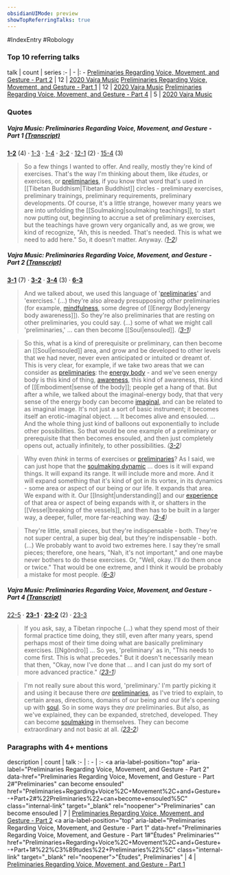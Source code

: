 ```yaml
---
obsidianUIMode: preview
showTopReferringTalks: true
---
```

#IndexEntry #Robology

### Top 10 referring talks
talk | count | series
:- | - |: -
<a data-href="Preliminaries Regarding Voice, Movement, and Gesture - Part 2" href="Preliminaries+Regarding+Voice%2C+Movement%2C+and+Gesture+-+Part+2" class="internal-link" target="_blank" rel="noopener">Preliminaries Regarding Voice, Movement, and Gesture - Part 2</a> | 12 | <a data-href="2020 Vajra Music" href="2020+Vajra+Music" class="internal-link" target="_blank" rel="noopener">2020 Vajra Music</a>
<a data-href="Preliminaries Regarding Voice, Movement, and Gesture - Part 1" href="Preliminaries+Regarding+Voice%2C+Movement%2C+and+Gesture+-+Part+1" class="internal-link" target="_blank" rel="noopener">Preliminaries Regarding Voice, Movement, and Gesture - Part 1</a> | 12 | <a data-href="2020 Vajra Music" href="2020+Vajra+Music" class="internal-link" target="_blank" rel="noopener">2020 Vajra Music</a>
<a data-href="Preliminaries Regarding Voice, Movement, and Gesture - Part 4" href="Preliminaries+Regarding+Voice%2C+Movement%2C+and+Gesture+-+Part+4" class="internal-link" target="_blank" rel="noopener">Preliminaries Regarding Voice, Movement, and Gesture - Part 4</a> | 5 | <a data-href="2020 Vajra Music" href="2020+Vajra+Music" class="internal-link" target="_blank" rel="noopener">2020 Vajra Music</a>

### Quotes
##### Vajra Music: Preliminaries Regarding Voice, Movement, and Gesture - Part 1 <a aria-label-position="top" aria-label="0301 Preliminaries Regarding Voice, Movement, and Gesture - Part 1" data-href="0301 Preliminaries Regarding Voice, Movement, and Gesture - Part 1" href="0301+Preliminaries+Regarding+Voice%2C+Movement%2C+and+Gesture+-+Part+1" class="internal-link" target="_blank" rel="noopener">(Transcript)</a>
<span class="counts">**<a aria-label-position="top" aria-label="0301 Preliminaries Regarding Voice, Movement, and Gesture - Part 1" data-href="0301 Preliminaries Regarding Voice, Movement, and Gesture - Part 1#1-2" href="0301+Preliminaries+Regarding+Voice%2C+Movement%2C+and+Gesture+-+Part+1#1-2" class="internal-link" target="_blank" rel="noopener">1-2</a>** (4) · <a aria-label-position="top" aria-label="0301 Preliminaries Regarding Voice, Movement, and Gesture - Part 1" data-href="0301 Preliminaries Regarding Voice, Movement, and Gesture - Part 1#1-3" href="0301+Preliminaries+Regarding+Voice%2C+Movement%2C+and+Gesture+-+Part+1#1-3" class="internal-link" target="_blank" rel="noopener">1-3</a> · <a aria-label-position="top" aria-label="0301 Preliminaries Regarding Voice, Movement, and Gesture - Part 1" data-href="0301 Preliminaries Regarding Voice, Movement, and Gesture - Part 1#1-4" href="0301+Preliminaries+Regarding+Voice%2C+Movement%2C+and+Gesture+-+Part+1#1-4" class="internal-link" target="_blank" rel="noopener">1-4</a> · <a aria-label-position="top" aria-label="0301 Preliminaries Regarding Voice, Movement, and Gesture - Part 1" data-href="0301 Preliminaries Regarding Voice, Movement, and Gesture - Part 1#3-2" href="0301+Preliminaries+Regarding+Voice%2C+Movement%2C+and+Gesture+-+Part+1#3-2" class="internal-link" target="_blank" rel="noopener">3-2</a> · <a aria-label-position="top" aria-label="0301 Preliminaries Regarding Voice, Movement, and Gesture - Part 1" data-href="0301 Preliminaries Regarding Voice, Movement, and Gesture - Part 1#12-1" href="0301+Preliminaries+Regarding+Voice%2C+Movement%2C+and+Gesture+-+Part+1#12-1" class="internal-link" target="_blank" rel="noopener">12-1</a> (2) · <a aria-label-position="top" aria-label="0301 Preliminaries Regarding Voice, Movement, and Gesture - Part 1" data-href="0301 Preliminaries Regarding Voice, Movement, and Gesture - Part 1#15-4" href="0301+Preliminaries+Regarding+Voice%2C+Movement%2C+and+Gesture+-+Part+1#15-4" class="internal-link" target="_blank" rel="noopener">15-4</a> (3)</span>

> So a few things I wanted to offer. And really, mostly they're kind of exercises. That's the way I'm thinking about them, like _études_, or exercises, or <a data-href="preliminaries" href="preliminaries" class="internal-link" target="_blank" rel="noopener">preliminaries</a>, if you know that word that's used in [[Tibetan Buddhism|Tibetan Buddhist]] circles - preliminary exercises, preliminary trainings, preliminary requirements, preliminary developments. Of course, it's a little strange, however many years we are into unfolding the [[Soulmaking|soulmaking teachings]], to start now putting out, beginning to accrue a set of preliminary exercises, but the teachings have grown very organically and, as we grow, we kind of recognize, "Ah, this is needed. That's needed. This is what we need to add here." So, it doesn't matter. Anyway. _(<a aria-label-position="top" aria-label="0301 Preliminaries Regarding Voice, Movement, and Gesture - Part 1" data-href="0301 Preliminaries Regarding Voice, Movement, and Gesture - Part 1#1-2" href="0301+Preliminaries+Regarding+Voice%2C+Movement%2C+and+Gesture+-+Part+1#1-2" class="internal-link" target="_blank" rel="noopener">1-2</a>)_

##### Vajra Music: Preliminaries Regarding Voice, Movement, and Gesture - Part 2 <a aria-label-position="top" aria-label="0302 Preliminaries Regarding Voice, Movement, and Gesture - Part 2" data-href="0302 Preliminaries Regarding Voice, Movement, and Gesture - Part 2" href="0302+Preliminaries+Regarding+Voice%2C+Movement%2C+and+Gesture+-+Part+2" class="internal-link" target="_blank" rel="noopener">(Transcript)</a>
<span class="counts">**<a aria-label-position="top" aria-label="0302 Preliminaries Regarding Voice, Movement, and Gesture - Part 2" data-href="0302 Preliminaries Regarding Voice, Movement, and Gesture - Part 2#3-1" href="0302+Preliminaries+Regarding+Voice%2C+Movement%2C+and+Gesture+-+Part+2#3-1" class="internal-link" target="_blank" rel="noopener">3-1</a>** (7) · **<a aria-label-position="top" aria-label="0302 Preliminaries Regarding Voice, Movement, and Gesture - Part 2" data-href="0302 Preliminaries Regarding Voice, Movement, and Gesture - Part 2#3-2" href="0302+Preliminaries+Regarding+Voice%2C+Movement%2C+and+Gesture+-+Part+2#3-2" class="internal-link" target="_blank" rel="noopener">3-2</a>** · **<a aria-label-position="top" aria-label="0302 Preliminaries Regarding Voice, Movement, and Gesture - Part 2" data-href="0302 Preliminaries Regarding Voice, Movement, and Gesture - Part 2#3-4" href="0302+Preliminaries+Regarding+Voice%2C+Movement%2C+and+Gesture+-+Part+2#3-4" class="internal-link" target="_blank" rel="noopener">3-4</a>** (3) · **<a aria-label-position="top" aria-label="0302 Preliminaries Regarding Voice, Movement, and Gesture - Part 2" data-href="0302 Preliminaries Regarding Voice, Movement, and Gesture - Part 2#6-3" href="0302+Preliminaries+Regarding+Voice%2C+Movement%2C+and+Gesture+-+Part+2#6-3" class="internal-link" target="_blank" rel="noopener">6-3</a>**</span>

> And we talked about, we used this language of '<a data-href="preliminaries" href="preliminaries" class="internal-link" target="_blank" rel="noopener">preliminaries</a>' and 'exercises.' (...) they're also already presupposing _other_ preliminaries (for example, <a data-href="mindfulness" href="mindfulness" class="internal-link" target="_blank" rel="noopener">mindfulness</a>, some degree of [[Energy Body|energy body awareness]]). So they're also preliminaries that are resting on other preliminaries, you could say. (...) some of what we might call 'preliminaries,' ... can then become [[Soul|ensouled]].  _(<a aria-label-position="top" aria-label="0302 Preliminaries Regarding Voice, Movement, and Gesture - Part 2" data-href="0302 Preliminaries Regarding Voice, Movement, and Gesture - Part 2#3-1" href="0302+Preliminaries+Regarding+Voice%2C+Movement%2C+and+Gesture+-+Part+2#3-1" class="internal-link" target="_blank" rel="noopener">3-1</a>)_

> So this, what is a kind of prerequisite or preliminary, can then become an [[Soul|ensouled]] area, and grow and be developed to other levels that we had never, never even anticipated or intuited or dreamt of. This is very clear, for example, if we take two areas that we can consider as <a data-href="preliminaries" href="preliminaries" class="internal-link" target="_blank" rel="noopener">preliminaries</a>: the <a data-href="energy body" href="energy+body" class="internal-link" target="_blank" rel="noopener">energy body</a> - and we've seen energy body is this kind of thing, <a data-href="awareness" href="awareness" class="internal-link" target="_blank" rel="noopener">awareness</a>, this kind of awareness, this kind of [[Embodiment|sense of the body]]; people get a hang of that. But after a while, we talked about the imaginal-energy body, that that very sense of the energy body can become <a data-href="imaginal" href="imaginal" class="internal-link" target="_blank" rel="noopener">imaginal</a>, and can be related to as imaginal image. It's not just a sort of basic instrument; it becomes itself an erotic-imaginal object. ... It becomes alive and ensouled. ...  And the whole thing just kind of balloons out exponentially to include other possibilities. So that would be one example of a preliminary or prerequisite that then becomes ensouled, and then just completely opens out, actually infinitely, to other possibilities. _(<a aria-label-position="top" aria-label="0302 Preliminaries Regarding Voice, Movement, and Gesture - Part 2" data-href="0302 Preliminaries Regarding Voice, Movement, and Gesture - Part 2#3-2" href="0302+Preliminaries+Regarding+Voice%2C+Movement%2C+and+Gesture+-+Part+2#3-2" class="internal-link" target="_blank" rel="noopener">3-2</a>)_

> Why even _think_ in terms of exercises or <a data-href="preliminaries" href="preliminaries" class="internal-link" target="_blank" rel="noopener">preliminaries</a>? As I said, we can just hope that the <a data-href="soulmaking dynamic" href="soulmaking+dynamic" class="internal-link" target="_blank" rel="noopener">soulmaking dynamic</a> ... does is it will expand things. It will expand its range. It will include more and more. And it will expand something that it's kind of got in its vortex, in its dynamics - some area or aspect of our being or our life. It expands that area. We expand with it. Our [[Insight|understanding]] and our <a data-href="experience" href="experience" class="internal-link" target="_blank" rel="noopener">experience</a> of that area or aspect of being expands with it, or shatters in the [[Vessel|breaking of the vessels]], and then has to be built in a larger way, a deeper, fuller, more far-reaching way. _(<a aria-label-position="top" aria-label="0302 Preliminaries Regarding Voice, Movement, and Gesture - Part 2" data-href="0302 Preliminaries Regarding Voice, Movement, and Gesture - Part 2#3-4" href="0302+Preliminaries+Regarding+Voice%2C+Movement%2C+and+Gesture+-+Part+2#3-4" class="internal-link" target="_blank" rel="noopener">3-4</a>)_

> They're little, small pieces, but they're indispensable - both. They're not super central, a super big deal, but they're indispensable - both.(...) We probably want to avoid two extremes here. I say they're small pieces; therefore, one hears, "Nah, it's not important," and one maybe never bothers to do these exercises. Or, "Well, okay. I'll do them once or twice." That would be one extreme, and I think it would be probably a mistake for most people. _(<a aria-label-position="top" aria-label="0302 Preliminaries Regarding Voice, Movement, and Gesture - Part 2" data-href="0302 Preliminaries Regarding Voice, Movement, and Gesture - Part 2#6-3" href="0302+Preliminaries+Regarding+Voice%2C+Movement%2C+and+Gesture+-+Part+2#6-3" class="internal-link" target="_blank" rel="noopener">6-3</a>)_

##### Vajra Music: Preliminaries Regarding Voice, Movement, and Gesture - Part 4 <a aria-label-position="top" aria-label="0304 Preliminaries Regarding Voice, Movement, and Gesture - Part 4" data-href="0304 Preliminaries Regarding Voice, Movement, and Gesture - Part 4" href="0304+Preliminaries+Regarding+Voice%2C+Movement%2C+and+Gesture+-+Part+4" class="internal-link" target="_blank" rel="noopener">(Transcript)</a>
<span class="counts"><a aria-label-position="top" aria-label="0304 Preliminaries Regarding Voice, Movement, and Gesture - Part 4" data-href="0304 Preliminaries Regarding Voice, Movement, and Gesture - Part 4#22-5" href="0304+Preliminaries+Regarding+Voice%2C+Movement%2C+and+Gesture+-+Part+4#22-5" class="internal-link" target="_blank" rel="noopener">22-5</a> · **<a aria-label-position="top" aria-label="0304 Preliminaries Regarding Voice, Movement, and Gesture - Part 4" data-href="0304 Preliminaries Regarding Voice, Movement, and Gesture - Part 4#23-1" href="0304+Preliminaries+Regarding+Voice%2C+Movement%2C+and+Gesture+-+Part+4#23-1" class="internal-link" target="_blank" rel="noopener">23-1</a>** · **<a aria-label-position="top" aria-label="0304 Preliminaries Regarding Voice, Movement, and Gesture - Part 4" data-href="0304 Preliminaries Regarding Voice, Movement, and Gesture - Part 4#23-2" href="0304+Preliminaries+Regarding+Voice%2C+Movement%2C+and+Gesture+-+Part+4#23-2" class="internal-link" target="_blank" rel="noopener">23-2</a>** (2) · <a aria-label-position="top" aria-label="0304 Preliminaries Regarding Voice, Movement, and Gesture - Part 4" data-href="0304 Preliminaries Regarding Voice, Movement, and Gesture - Part 4#23-3" href="0304+Preliminaries+Regarding+Voice%2C+Movement%2C+and+Gesture+-+Part+4#23-3" class="internal-link" target="_blank" rel="noopener">23-3</a></span>

> If you ask, say, a Tibetan rinpoche (...) what they spend most of their formal practice time doing, they still, even after many years, spend perhaps most of their time doing what are basically preliminary exercises. [[Ngöndro]] ... So yes, 'preliminary' as in, "This needs to come first. This is what precedes." But it doesn't necessarily mean that then, "Okay, now I've done that ... and I can just do my sort of more advanced practice." _(<a aria-label-position="top" aria-label="0304 Preliminaries Regarding Voice, Movement, and Gesture - Part 4" data-href="0304 Preliminaries Regarding Voice, Movement, and Gesture - Part 4#23-1" href="0304+Preliminaries+Regarding+Voice%2C+Movement%2C+and+Gesture+-+Part+4#23-1" class="internal-link" target="_blank" rel="noopener">23-1</a>)_

> I'm not really sure about this word, 'preliminary.' I'm partly picking it and using it because there _are_ <a data-href="preliminaries" href="preliminaries" class="internal-link" target="_blank" rel="noopener">preliminaries</a>, as I've tried to explain, to certain areas, directions, domains of our being and our life's opening up with <a data-href="soul" href="soul" class="internal-link" target="_blank" rel="noopener">soul</a>. So in some ways they _are_ preliminaries. But also, as we've explained, they can be expanded, stretched, developed. They can become <a data-href="soulmaking" href="soulmaking" class="internal-link" target="_blank" rel="noopener">soulmaking</a> in themselves. They can become extraordinary and not basic at all. _(<a aria-label-position="top" aria-label="0304 Preliminaries Regarding Voice, Movement, and Gesture - Part 4" data-href="0304 Preliminaries Regarding Voice, Movement, and Gesture - Part 4#23-2" href="0304+Preliminaries+Regarding+Voice%2C+Movement%2C+and+Gesture+-+Part+4#23-2" class="internal-link" target="_blank" rel="noopener">23-2</a>)_

### Paragraphs with 4+ mentions
description | count | talk
:- | : - | :-
<a aria-label-position="top" aria-label="Preliminaries Regarding Voice, Movement, and Gesture - Part 2" data-href="Preliminaries Regarding Voice, Movement, and Gesture - Part 2#"Preliminaries" can become ensouled\" href="Preliminaries+Regarding+Voice%2C+Movement%2C+and+Gesture+-+Part+2#%22Preliminaries%22+can+become+ensouled%5C" class="internal-link" target="_blank" rel="noopener">&quot;Preliminaries&quot; can become ensouled</a> | 7 | <a data-href="Preliminaries Regarding Voice, Movement, and Gesture - Part 2" href="Preliminaries+Regarding+Voice%2C+Movement%2C+and+Gesture+-+Part+2" class="internal-link" target="_blank" rel="noopener">Preliminaries Regarding Voice, Movement, and Gesture - Part 2</a>
<a aria-label-position="top" aria-label="Preliminaries Regarding Voice, Movement, and Gesture - Part 1" data-href="Preliminaries Regarding Voice, Movement, and Gesture - Part 1#"Études" Preliminaries"\" href="Preliminaries+Regarding+Voice%2C+Movement%2C+and+Gesture+-+Part+1#%22%C3%89tudes%22+Preliminaries%22%5C" class="internal-link" target="_blank" rel="noopener">&quot;Études&quot;, Preliminaries&quot;</a> | 4 | <a data-href="Preliminaries Regarding Voice, Movement, and Gesture - Part 1" href="Preliminaries+Regarding+Voice%2C+Movement%2C+and+Gesture+-+Part+1" class="internal-link" target="_blank" rel="noopener">Preliminaries Regarding Voice, Movement, and Gesture - Part 1</a>

